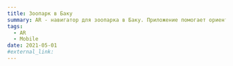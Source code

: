 ```yaml
---
title: Зоопарк в Баку
summary: AR - навигатор для зоопарка в Баку. Приложение помогает ориентироваться в пространстве зоопарка, находить интересующие места, а также узнавать много нового.
tags:
  - AR
  - Mobile
date: 2021-05-01
#external_link:
---
```


